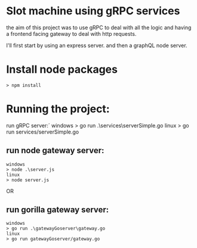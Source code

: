 # Slot machine using gRPC services

the aim of this project was to use gRPC to deal with all the logic and having a frontend facing gateway to deal with http requests.

I'll first start by using an express server. and then a graphQL node server.

# Install node packages

    > npm install 

# Running the project:
run gRPC server:´
    windows
    > go run .\services\serverSimple.go 
    linux
    > go run services/serverSimple.go 

## run node gateway server:
    windows
    > node .\server.js 
    linux
    > node server.js 


OR 
## run gorilla gateway server:

    windows
    > go run .\gatewayGoserver\gateway.go
    linux
    > go run gatewayGoserver/gateway.go